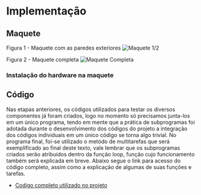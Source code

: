 # Implementação

## Maquete
Figura 1 - Maquete com as paredes exteriores
![Maquete 1/2](https://github.com/MarceloZam/Projeto-Integrador-2-IFSC/blob/main/imagens/Maquete%20com%20as%20paredes%20exteriores.jpeg)


Figura 2 - Maquete completa
![Maquete Completa](https://github.com/MarceloZam/Projeto-Integrador-2-IFSC/blob/main/imagens/Maquete%20finalizada2.jpeg)

### Instalação do hardware na maquete

## Código
Nas etapas anteriores, os códigos utilizados para testar os diversos componentes já foram criados, logo no momento só precisamos junta-los em um único programa, tendo em mente que a prática de subprogramas foi adotada durante o desenvolvimento dos códigos do projeto a integração dos códigos individuais em um único código se torna algo trivial. No programa final, foi-se utilizado o metódo de multitarefas que será exemplificado ao final deste texto, vale lembrar que os subprogramas criados serão atribuidos dentro da função loop, função cujo funcionamento também será explicada em breve. Abaixo segue o link para acesso do código completo, assim como a explicação de algumas de suas funções e tarefas.
* [Codigo completo utilizado no projeto](https://github.com/MarceloZam/Projeto-Integrador-2-IFSC/blob/main/codigo.ino)
